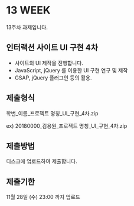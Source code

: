# 13 WEEK

13주차 과제입니다.

## 인터랙션 사이트 UI 구현 4차

- 사이트의 UI 제작을 진행합니다.
- JavaScript, jQuery 를 이용한 UI 구현 연구 및 제작
- GSAP, jQuery 플러그인 등의 활용.

## 제출형식

학번_이름_프로젝트 명칭_UI_구현_4차.zip

ex) 20180000_김용원_프로젝트 명칭_UI_구현_4차.zip

## 제출방법

디스크에 업로드하여 제출합니다.

## 제출기한

11월 28일 (수) 23:00 까지 업로드